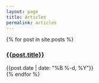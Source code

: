 ```yaml
---
layout: page
title: Articles
permalink: articles
---
```


<div id="articles">
  {% for post in site.posts %}
    <div id="{{post.title}}">
      <h3><a href="{{site.baseurl}}{{ post.url }}">{{post.title}}</a></h3>
      <div class="text-sm text-gray-400">{{post.date | date: "%B %-d, %Y"}}</div>
    </div>
  {% endfor %}
</div>
